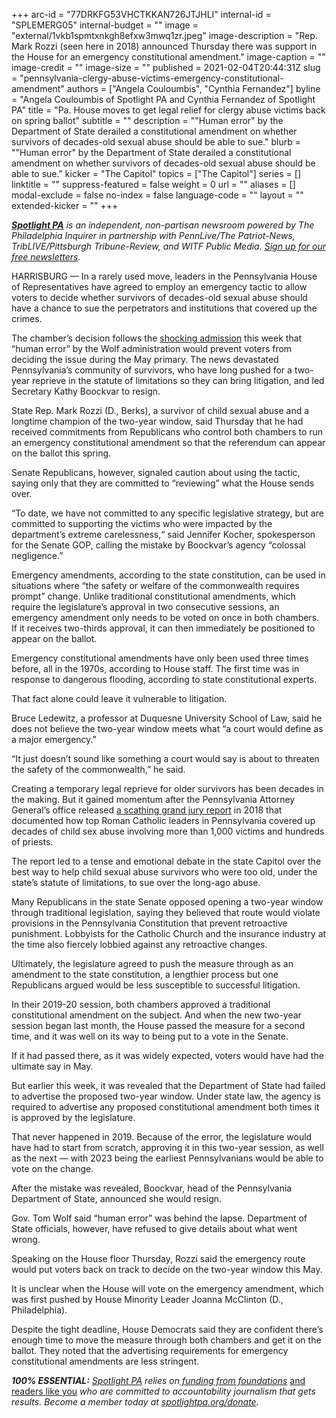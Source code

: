 +++
arc-id = "77DRKFG53VHCTKKAN726JTJHLI"
internal-id = "SPLEMERG05"
internal-budget = ""
image = "external/1vkb1spmtxnkgh8efxw3mwq1zr.jpeg"
image-description = "Rep. Mark Rozzi (seen here in 2018) announced Thursday there was support in the House for an emergency constitutional amendment."
image-caption = ""
image-credit = ""
image-size = ""
published = 2021-02-04T20:44:31Z
slug = "pennsylvania-clergy-abuse-victims-emergency-constitutional-amendment"
authors = ["Angela Couloumbis", "Cynthia Fernandez"]
byline = "Angela Couloumbis of Spotlight PA and Cynthia Fernandez of Spotlight PA"
title = "Pa. House moves to get legal relief for clergy abuse victims back on spring ballot"
subtitle = ""
description = "\"Human error\" by the Department of State derailed a constitutional amendment on whether survivors of decades-old sexual abuse should be able to sue."
blurb = "\"Human error\" by the Department of State derailed a constitutional amendment on whether survivors of decades-old sexual abuse should be able to sue."
kicker = "The Capitol"
topics = ["The Capitol"]
series = []
linktitle = ""
suppress-featured = false
weight = 0
url = ""
aliases = []
modal-exclude = false
no-index = false
language-code = ""
layout = ""
extended-kicker = ""
+++

<a href="https://www.spotlightpa.org/"><i><b>Spotlight PA</b></i></a><i> is an independent, non-partisan newsroom powered by The Philadelphia Inquirer in partnership with PennLive/The Patriot-News, TribLIVE/Pittsburgh Tribune-Review, and WITF Public Media. </i><a href="https://www.spotlightpa.org/newsletters"><i>Sign up for our free newsletters</i></a><i>.</i>

HARRISBURG — In a rarely used move, leaders in the Pennsylvania House of Representatives have agreed to employ an emergency tactic to allow voters to decide whether survivors of decades-old sexual abuse should have a chance to sue the perpetrators and institutions that covered up the crimes.

The chamber’s decision follows the <a href="https://www.spotlightpa.org/news/2021/02/kathy-boockvar-resigns-pennsylvania-election-official-constitutional-amendment/">shocking admission</a> this week that “human error” by the Wolf administration would prevent voters from deciding the issue during the May primary. The news devastated Pennsylvania’s community of survivors, who have long pushed for a two-year reprieve in the statute of limitations so they can bring litigation, and led Secretary Kathy Boockvar to resign.

State Rep. Mark Rozzi (D., Berks), a survivor of child sexual abuse and a longtime champion of the two-year window, said Thursday that he had received commitments from Republicans who control both chambers to run an emergency constitutional amendment so that the referendum can appear on the ballot this spring.

Senate Republicans, however, signaled caution about using the tactic, saying only that they are committed to “reviewing” what the House sends over.

“To date, we have not committed to any specific legislative strategy, but are committed to supporting the victims who were impacted by the department’s extreme carelessness,“ said Jennifer Kocher, spokesperson for the Senate GOP, calling the mistake by Boockvar’s agency “colossal negligence.”

<script src="https://www.spotlightpa.org/embed.js" async></script><div data-spl-embed-version="1" data-spl-src="https://www.spotlightpa.org/embeds/newsletter/"></div>

Emergency amendments, according to the state constitution, can be used in situations where “the safety or welfare of the commonwealth requires prompt” change. Unlike traditional constitutional amendments, which require the legislature’s approval in two consecutive sessions, an emergency amendment only needs to be voted on once in both chambers. If it receives two-thirds approval, it can then immediately be positioned to appear on the ballot.

Emergency constitutional amendments have only been used three times before, all in the 1970s, according to House staff. The first time was in response to dangerous flooding, according to state constitutional experts.

That fact alone could leave it vulnerable to litigation.

Bruce Ledewitz, a professor at Duquesne University School of Law, said he does not believe the two-year window meets what “a court would define as a major emergency.”

“It just doesn’t sound like something a court would say is about to threaten the safety of the commonwealth,” he said.

Creating a temporary legal reprieve for older survivors has been decades in the making. But it gained momentum after the Pennsylvania Attorney General’s office released <a href="https://www.inquirer.com/philly/news/catholic-church-sex-abuse-clergy-pennsylvania-grand-jury-report-released-names-20180814.html" target=_blank>a scathing grand jury report</a> in 2018 that documented how top Roman Catholic leaders in Pennsylvania covered up decades of child sex abuse involving more than 1,000 victims and hundreds of priests.

The report led to a tense and emotional debate in the state Capitol over the best way to help child sexual abuse survivors who were too old, under the state’s statute of limitations, to sue over the long-ago abuse.

Many Republicans in the state Senate opposed opening a two-year window through traditional legislation, saying they believed that route would violate provisions in the Pennsylvania Constitution that prevent retroactive punishment. Lobbyists for the Catholic Church and the insurance industry at the time also fiercely lobbied against any retroactive changes.

Ultimately, the legislature agreed to push the measure through as an amendment to the state constitution, a lengthier process but one Republicans argued would be less susceptible to successful litigation.

In their 2019-20 session, both chambers approved a traditional constitutional amendment on the subject. And when the new two-year session began last month, the House passed the measure for a second time, and it was well on its way to being put to a vote in the Senate.

If it had passed there, as it was widely expected, voters would have had the ultimate say in May.

But earlier this week, it was revealed that the Department of State had failed to advertise the proposed two-year window. Under state law, the agency is required to advertise any proposed constitutional amendment both times it is approved by the legislature.

That never happened in 2019. Because of the error, the legislature would have had to start from scratch, approving it in this two-year session, as well as the next — with 2023 being the earliest Pennsylvanians would be able to vote on the change.

<script src="https://www.spotlightpa.org/embed.js" async></script><div data-spl-embed-version="1" data-spl-src="https://www.spotlightpa.org/embeds/donate/?teaser_text=Spotlight%20PA%20provides%20essential%2C%20public-service%20journalism%20thanks%20to%20readers%20like%20you.%20Help%20us%20continue%20that%20work."></div>


After the mistake was revealed, Boockvar, head of the Pennsylvania Department of State, announced she would resign.

Gov. Tom Wolf said “human error” was behind the lapse. Department of State officials, however, have refused to give details about what went wrong.

Speaking on the House floor Thursday, Rozzi said the emergency route would put voters back on track to decide on the two-year window this May.

It is unclear when the House will vote on the emergency amendment, which was first pushed by House Minority Leader Joanna McClinton (D., Philadelphia).

Despite the tight deadline, House Democrats said they are confident there’s enough time to move the measure through both chambers and get it on the ballot. They noted that the advertising requirements for emergency constitutional amendments are less stringent.

<i><b>100% ESSENTIAL:</b></i><i> </i><a href="https://www.spotlightpa.org/"><i>Spotlight PA</i></a><i> relies on</i><a href="https://www.spotlightpa.org/support"><i> funding from foundations</i></a><i> </i><a href="https://www.spotlightpa.org/support">and readers like you</a><i> who are committed to accountability journalism that gets results. Become a member today at </i><a href="http://spotlightpa.fundjournalism.org/donate?campaign=701Dn000000YgovIAC"><i>spotlightpa.org/donate</i></a><i>.</i>

<script src="https://www.spotlightpa.org/embed.js" async></script><div data-spl-embed-version="1" data-spl-src="https://www.spotlightpa.org/embeds/tips/?tip_text=Do%20you%20have%20information%20on%20the%20%3Cb%3EDepartment%20of%20State%E2%80%99s%20error%20in%20not%20advertising%20a%20constitutional%20amendment%20to%20give%20survivors%20of%20childhood%20sexual%20abuse%20a%20chance%20to%20sue%3C%2Fb%3E%3F%20We%E2%80%99re%20investigating%20and%20want%20to%20hear%20from%20you."></div>
